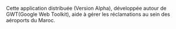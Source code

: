 Cette application distribuée (Version Alpha), développée autour de GWT(Google Web Toolkit), aide à gérer les réclamations au sein des aéroports du Maroc.